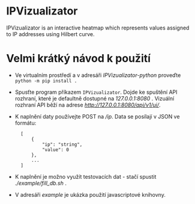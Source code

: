 IPVizualizator
==============

IPVizualizator is an interactive heatmap which represents values assigned to IP addresses using Hilbert curve.


Velmi krátký návod k použití
==============

- Ve virtualním prostředí a v adresáři _IPVizualizator-python_ proveďte `python -m pip install .`
- Spusťte program příkazem `IPVizualizator`. Dojde ke spuštění API rozhraní, které je defaultně dostupné na _127.0.0.1:8080_ . Vizuální rozhraní API běží na adrese _http://127.0.0.1:8080/api/v1/ui/_.
- K naplnění daty používejte POST na _/ip_. Data se posílají v JSON ve formátu:
    
        [
            {
                "ip": "string",
                "value": 0
            },
            ...
        ]

- K naplnění je možno využít testovacích dat - stačí spustit _./example/fill_db.sh_ . 
- V adresáři _example_ je ukázka použití javascriptové knihovny.
